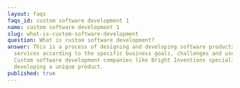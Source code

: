 ```yaml
---
layout: faqs
faqs_id: custom software development 1
name: custom software development 1
slug: what-is-custom-software-development
question: What is custom software development?
answer: This is a process of designing and developing software products and
  services according to the specific business goals, challenges and users needs.
  Custom software development companies like Bright Inventions specialise in
  developing a unique product.
published: true
---
```


